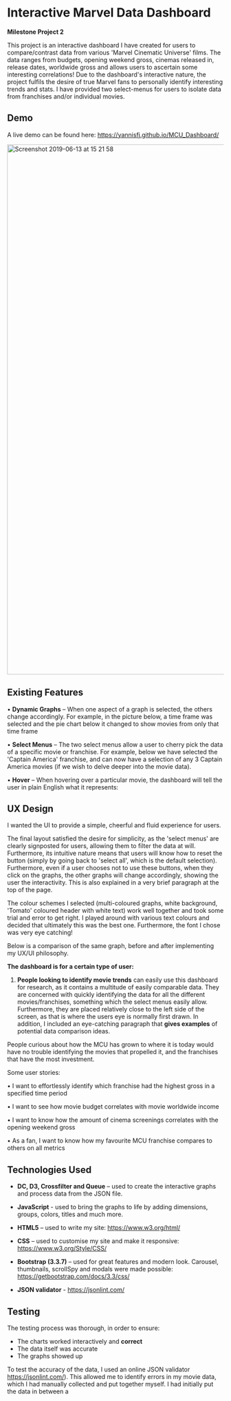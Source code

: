 # Interactive Marvel Data Dashboard 

**Milestone Project 2**

This project is an interactive dashboard I have created for users to compare/contrast data from various 'Marvel Cinematic Universe' films. The data ranges from budgets, opening weekend gross, cinemas released in, release dates, worldwide gross and allows users to ascertain some interesting correlations! 
Due to the dashboard's interactive nature, the project fulfils the desire of true Marvel fans to personally identify interesting trends and stats. I have provided two select-menus for users to isolate data from franchises and/or individual movies. 
 

## Demo

A live demo can be found here: https://yannisfj.github.io/MCU_Dashboard/

<img width="1230" alt="Screenshot 2019-06-13 at 15 21 58" src="https://user-images.githubusercontent.com/44097978/59495002-51c2e600-8e86-11e9-985f-f29eb72b83a2.png">

## Existing Features

•	**Dynamic Graphs** – When one aspect of a graph is selected, the others change accordingly. For example, in the picture below, a time frame was selected and the pie chart below it changed to show movies from only that time frame

• **Select Menus** – The two select menus allow a user to cherry pick the data of a specific movie or franchise. For example, below we have selected the 'Captain America' franchise, and can now have a selection of any 3 Captain America movies (if we wish to delve deeper into the movie data).

 


•	**Hover** – When hovering over a particular movie, the dashboard will tell the user in plain English what it represents:
 
## UX Design

I wanted the UI to provide a simple, cheerful and fluid experience for users. 

The final layout satisfied the desire for simplicity, as the 'select menus' are clearly signposted for users, allowing them to filter the data at will. Furthermore, its intuitive nature means that users will know how to reset the button (simply by going back to 'select all', which is the default selection). Furthermore, even if a user chooses not to use these buttons, when they click on the graphs, the other graphs will change accordingly, showing the user the interactivity. This is also explained in a very brief paragraph at the top of the page.

The colour schemes I selected (multi-coloured graphs, white background, 'Tomato' coloured header with white text) work well together and took some trial and error to get right. I played around with various text colours and decided that ultimately this was the best one. Furthermore, the font I chose was very eye catching!

Below is a comparison of the same graph, before and after implementing my UX/UI philosophy. 

**The dashboard is for a certain type of user:**

1. **People looking to identify movie trends** can easily use this dashboard for research, as it contains a multitude of easily comparable data. They are concerned with quickly identifying the data for all the different movies/franchises, something which the select menus easily allow. Furthermore, they are placed relatively close to the left side of the screen, as that is where the users eye is normally first drawn. In addition, I included an eye-catching paragraph that **gives examples** of potential data comparison ideas. 

People curious about how the MCU has grown to where it is today would have no trouble identifying the movies that propelled it, and the franchises that have the most investment.

Some user stories:

•	I want to effortlessly identify which franchise had the highest gross in a specified time period

•	I want to see how movie budget correlates with movie worldwide income

•	I want to know how the amount of cinema screenings correlates with the opening weekend gross

•	As a fan, I want to know how my favourite MCU franchise compares to others on all metrics



## Technologies Used

-	**DC, D3, Crossfilter and Queue** – used to create the interactive graphs and process data from the JSON file.

-	**JavaScript** - used to bring the graphs to life by adding dimensions, groups, colors, titles and much more.

-	**HTML5** – used to write my site: https://www.w3.org/html/

-	**CSS** – used to customise my site and make it responsive: https://www.w3.org/Style/CSS/

-	 **Bootstrap (3.3.7)** – used for great features and modern look. Carousel, thumbnails, scrollSpy and modals were made possible: https://getbootstrap.com/docs/3.3/css/

-	**JSON validator** - https://jsonlint.com/

## Testing

The testing process was thorough, in order to ensure:

-	The charts worked interactively and **correct**
-	The data itself was accurate
-	The graphs showed up 

To test the accuracy of the data, I used an online JSON validator https://jsonlint.com/). This allowed me to identify errors in my movie data, which I had manually collected and put together myself. I had initially put the data in between a <script> tag in my HTML document, but towards the end of the project I realised I needed to transfer it to a JS file for good practice. The graphs completely disappeared (for more than one reason) but I was able to fix it, partly due to testing the validity of the JSON file.

Checking the charts worked interactively was quite simple, as I simply pretended I was a user and manually clicked the charts every time I added a new one. This allowed me to see first-hand how the graphs reacted to one another. It also allowed me to test if the select-menus were working accurately.

I also utilised automated testing via the Jasmine testing framework. This was to see if my JavaScript function would render the values I wanted. This lead to the realisation that my stacked chart was displaying the wrong stacked data – which I subsequently fixed.

## Deployment

The dashboard is hosted on GitHub pages, deployed from the master branch. As such, it will automatically update if there are new commits to the aformentioned branch.  If you want to run the site locally, you can clone this repository by pasting git clone     into your terminal.

## Features Left to Implement

This project only contained Marvel movies that were part of a franchise, therefore excluding stand-alone movies like 'Black Panther' and 'Doctor Strange'. In the future, I will implement the data from these standalone movies to provide users with an even more comprehensive dashboard of the Marvel universe.

# Bugs:

Through testing, I discovered a few problems that were all ultimately fixed, these included:

-	Graphs not showing up due to my JSON data being invalid (due to a misplaced semi colon)
-	Graph not showing up on Github Pages due to using an absolute filepath when connecting to my graph.js file.
-	Graph text overlapping on my stacked chart (solution was to put the text at an angle)
-	Changing text colour on pie charts and giving it a shadow, so it would be visible against the dashboard background (this took longer than I'd like to admit)

### Acknowledgements

-	My tutor Guido 
-	Tutors at code institute who helped me identify why my graphs weren't displaying
